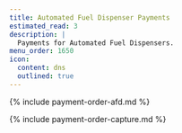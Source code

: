 ```yaml
---
title: Automated Fuel Dispenser Payments
estimated_read: 3
description: |
  Payments for Automated Fuel Dispensers.
menu_order: 1650
icon:
  content: dns
  outlined: true
---
```


{% include payment-order-afd.md %}

{% include payment-order-capture.md %}
